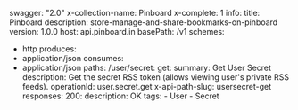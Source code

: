 swagger: "2.0"
x-collection-name: Pinboard
x-complete: 1
info:
  title: Pinboard
  description: store-manage-and-share-bookmarks-on-pinboard
  version: 1.0.0
host: api.pinboard.in
basePath: /v1
schemes:
- http
produces:
- application/json
consumes:
- application/json
paths:
  /user/secret:
    get:
      summary: Get User Secret
      description: Get the secret RSS token (allows viewing user's private RSS feeds).
      operationId: user.secret.get
      x-api-path-slug: usersecret-get
      responses:
        200:
          description: OK
      tags:
      - User
      - Secret